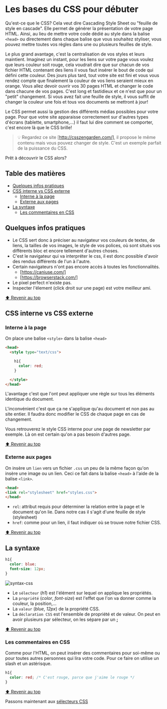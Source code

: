 <!-- omit in toc -->
# Les bases du CSS pour débuter

Qu'est-ce que le CSS? Cela veut dire Cascading Style Sheet ou "feuille de style en cascade". Elle permet de générer la présentation de votre page HTML. Ainsi, au lieu de mettre votre code dédié au style dans la balise `<head>` ou directement dans chaque balise que vous souhaitez styliser, vous pouvez mettre toutes vos règles dans une ou plusieurs feuilles de style.

Le plus grand avantage, c'est la centralisation de vos styles et leurs maintient. Imaginez un instant, pour les liens sur votre page vous voulez que leurs couleur soit rouge, cela voudrait dire que sur chacun de vos fichier HTML contenant des liens il vous faut insérer le bout de code qui défini cette couleur. Des jours plus tard, tout votre site est fini et vous vous rendez compte que finalement la couleur de vos liens seraient mieux en orange. Vous allez devoir ouvrir vos 30 pages HTML et changer le code dans chacune de vos pages. C'est long et fastidieux et ce n'est que pour un "petit" changement. Si vous avez fait une feuille de style, il vous suffit de changer la couleur une fois et tous vos documents se mettront à jour!

Le CSS permet aussi la gestion des différents médias possibles pour votre page. Pour que votre site apparaisse correctement sur d'autres types d'écrans (tablette, smartphone,...) il faut lui dire comment se comporter, c'est encore là que le CSS brille!

> :bulb: Regardez ce site [http://csszengarden.com/], il propose le même contenu mais vous pouvez changer de style. C'est un exemple parfait de la puissance du CSS.

Prêt à découvrir le CSS alors?

<!-- omit in toc -->
## Table des matières

- [Quelques infos pratiques](#quelques-infos-pratiques)
- [CSS interne vs CSS externe](#css-interne-vs-css-externe)
  - [Interne à la page](#interne-à-la-page)
  - [Externe aux pages](#externe-aux-pages)
- [La syntaxe](#la-syntaxe)
  - [Les commentaires en CSS](#les-commentaires-en-css)

## Quelques infos pratiques

- Le CSS sert donc à préciser au navigateur vos couleurs de textes, de liens, la tailles de vos images, le style de vos polices, où sont situés vos différents bloc et encore tellement d'autres choses.
- C'est le navigateur qui va interpréter le css, il est donc possible d'avoir des rendus différents de l'un à l'autre.
- Certain navigateurs n'ont pas encore accès à toutes les fonctionnalités.
  - [https://caniuse.com/]
  - [https://browserstack.com/]
- Le pixel perfect n'existe pas.
- Inspecter l'élement (click droit sur une page) est votre meilleur ami.

[:arrow_up: Revenir au top](#table-des-matières)

## CSS interne vs CSS externe

### Interne à la page

On place une balise `<style>` dans la balise `<head>`

```html
<head>
  <style type="text/css">

    h1{
      color: red;
    }

  </style>
</head>
```

L'avantage c'est que l'ont peut appliquer une règle sur tous les  éléments identique du document.

L'inconvénient c'est que ça ne s'applique qu'au document et non pas au site entier. Il faudra donc modifier le CSS de chaque page en cas de changement.

Vous retrouverez le style CSS interne pour une page de newsletter par exemple. Là on est certain qu'on a pas besoin d'autres page.

[:arrow_up: Revenir au top](#table-des-matières)

### Externe aux pages

On insère un `lien` vers un fichier `.css` un peu de la même façon qu'on insère une image ou un lien. Ceci ce fait dans la balise `<head>` à l'aide de la balise `<link>`.

```html
<head>
<link rel="stylesheet" href="styles.css">
</head>
```

- `rel`: attribut requis pour déterminer la relation entre la page et le document qu'on lie. Dans notre cas il s'agit d'une feuille de style (stylesheet)
- `href`: comme pour un lien, il faut indiquer où se trouve notre fichier CSS.

[:arrow_up: Revenir au top](#table-des-matières)

## La syntaxe

```css
h1{
  color: blue;
  font-size: 12px;
}
```

![syntax-css](https://www.w3schools.com/css/img_selector.gif)

- Le `sélecteur` (*h1*) est l'élément sur lequel on applique les propriétés.
- La `propriété` (*color*, *font-size*) est l'effet que l'on va donner comme la couleur, la position,...
- La `valeur` (*blue*, *12px*) de la propriété CSS.
- La `déclaration CSS` est l'ensemble de propriété et de valeur. On peut en avoir plusieurs par sélecteur, on les sépare par un **;**

[:arrow_up: Revenir au top](#table-des-matières)

### Les commentaires en CSS

Comme pour l'HTML, on peut insérer des commentaires pour soi-même ou pour toutes autres personnes qui lira votre code. Pour ce faire on utilise un slash et un astérisque.

```css
h1{
  color: red; /* C'est rouge, parce que j'aime le rouge */
}
```

[:arrow_up: Revenir au top](#table-des-matières)

Passons maintenant aux [sélecteurs CSS](8-theorie-css-selecteurs.md)